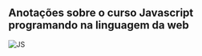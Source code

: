 ## Anotações sobre o curso Javascript programando na linguagem da web
![JS](https://www.alura.com.br/assets/api/share/curso-javascript-programando-na-linguagem-web.png)

